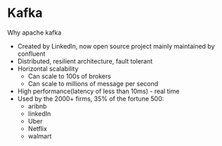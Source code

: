 # Kafka

Why apache kafka

- Created by Linkedln, now open source project mainly maintained by confluent
- Distributed, resilient architecture, fault tolerant
- Horizontal scalability
  - Can scale to 100s of brokers
  - Can scale to millions of message per second
- High performance(latency of less than 10ms) - real time
- Used by the 2000+ firms, 35% of the fortune 500:
  - aribnb
  - linkedIn
  - Uber
  - Netflix
  - walmart
